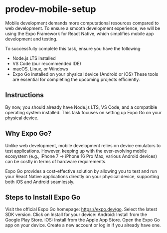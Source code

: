 # prodev-mobile-setup

Mobile development demands more computational resources compared to web development. To ensure a smooth development experience, we will be using the Expo Framework for React Native, which simplifies mobile app development and testing.

To successfully complete this task, ensure you have the following:

- Node.js LTS installed
- VS Code (our recommended IDE)
- macOS, Linux, or Windows
- Expo Go installed on your physical device (Android or iOS)
These tools are essential for completing the upcoming projects efficiently.

## Instructions

By now, you should already have Node.js LTS, VS Code, and a compatible operating system installed. This task focuses on setting up Expo Go on your physical device.

## Why Expo Go?

Unlike web development, mobile development relies on device emulators to test applications. However, keeping up with the ever-evolving mobile ecosystem (e.g., iPhone 7 → iPhone 16 Pro Max, various Android devices) can be costly in terms of hardware requirements.

Expo Go provides a cost-effective solution by allowing you to test and run your React Native applications directly on your physical device, supporting both iOS and Android seamlessly.

## Steps to Install Expo Go

Visit the official Expo Go homepage: https://expo.dev/go.
Select the latest SDK version.
Click on Install for your device:
Android: Install from the Google Play Store.
iOS: Install from the Apple App Store.
Open the Expo Go app on your device.
Create a new account or log in if you already have one.
